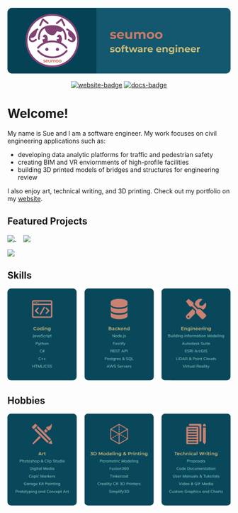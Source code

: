 
[![Banner](https://github.com/seumoo/seumoo/blob/e8d4b21eb9f0f47dcd974577c214dce8b0ea6097/github-banner.png "Header")](https://seumoo.com/)

<div align="center">

  <a href="https://seumoo.com/">![website-badge](https://img.shields.io/badge/website-seumoo.com-84cbc2)</a>
  <a href="https://seumoo.com/seumoo-docs/">![docs-badge](https://img.shields.io/badge/docs--sample-seumoo--docs-84cbc2)</a>

</div>


# Welcome!

My name is Sue and I am a software engineer. My work focuses on civil engineering applications such as:

- developing data analytic platforms for traffic and pedestrian safety
- creating BIM and VR enviornments of high-profile facilities
- building 3D printed models of bridges and structures for engineering review

I also enjoy art, technical writing, and 3D printing. Check out my portfolio on my [website](https://seumoo.com/).

## Featured Projects

<a href="https://github.com/seumoo/njdot-crash-attribute-segmentation">
  <img align="center" src="https://github-readme-stats.vercel.app/api/pin/?username=seumoo&repo=njdot-crash-attribute-segmentation" />
</a>
‏‏‎ ‎‏‏‎ ‎‏‏‎ ‎‏‏‎
<a href="https://github.com/seumoo/SFND_Lidar_Obstacle_Detection">
  <img align="center" src="https://github-readme-stats.vercel.app/api/pin/?username=seumoo&repo=SFND_Lidar_Obstacle_Detection" />
</a>

&#32;
         
<a href="https://github.com/seumoo/virtual-world-thesis">
  <img align="center" src="https://github-readme-stats.vercel.app/api/pin/?username=seumoo&repo=virtual-world-thesis" />
</a>

## Skills

![skills](https://github.com/seumoo/seumoo/blob/2d3a4eb96d3a331e669b69e506ed49a3412558f5/skills-banner.png)

## Hobbies

![hobbies](https://github.com/seumoo/seumoo/blob/4da809765ef40f0ba5f0ecd7f42aa18978d89ca4/hobbies-banner.png)
